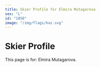 ```yaml
---
title: Skier Profile for Elmira Mutagarova
sex: "L"
id: "1850"
image: "/img/flags/kaz.svg" 
---
```


# Skier Profile

This page is for: Elmira Mutagarova.
    
